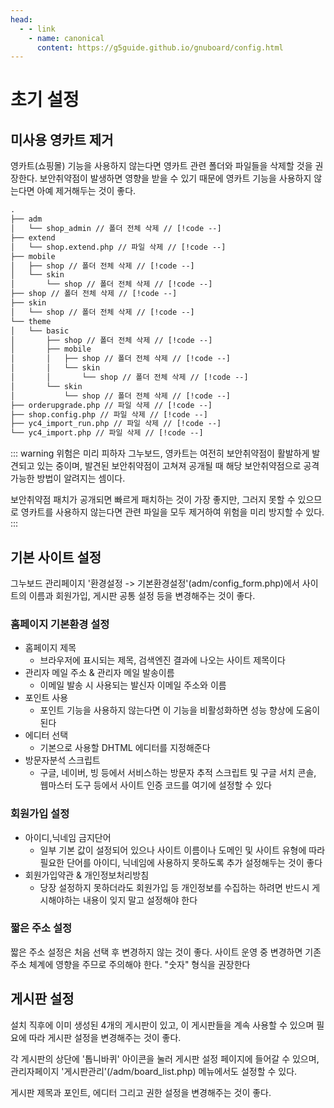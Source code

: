 ```yaml
---
head:
  - - link
    - name: canonical
      content: https://g5guide.github.io/gnuboard/config.html
---
```


# 초기 설정

## 미사용 영카트 제거

영카트(쇼핑몰) 기능을 사용하지 않는다면 영카트 관련 폴더와 파일들을 삭제할 것을 권장한다. 보안취약점이 발생하면 영향을 받을 수 있기 때문에 영카트 기능을 사용하지 않는다면 아예 제거해두는 것이 좋다.

```txt
.
├── adm
│   └── shop_admin // 폴더 전체 삭제 // [!code --]
├── extend
│   └── shop.extend.php // 파일 삭제 // [!code --]
├── mobile
│   ├── shop // 폴더 전체 삭제 // [!code --]
│   └── skin
│       └── shop // 폴더 전체 삭제 // [!code --]
├── shop // 폴더 전체 삭제 // [!code --]
├── skin
│   └── shop // 폴더 전체 삭제 // [!code --]
└── theme
│   └── basic
│       ├── shop // 폴더 전체 삭제 // [!code --]
│       ├── mobile
│       │   ├── shop // 폴더 전체 삭제 // [!code --]
│       │   └── skin
│       │       └── shop // 폴더 전체 삭제 // [!code --]
│       └── skin
│           └── shop // 폴더 전체 삭제 // [!code --]
├── orderupgrade.php // 파일 삭제 // [!code --]
├── shop.config.php // 파일 삭제 // [!code --]
├── yc4_import_run.php // 파일 삭제 // [!code --]
└── yc4_import.php // 파일 삭제 // [!code --]
```

::: warning 위험은 미리 피하자
그누보드, 영카트는 여전히 보안취약점이 활발하게 발견되고 있는 중이며, 발견된 보안취약점이 고쳐져 공개될 때 해당 보안취약점으로 공격 가능한 방법이 알려지는 셈이다.

보안취약점 패치가 공개되면 빠르게 패치하는 것이 가장 좋지만, 그러지 못할 수 있으므로 영카트를 사용하지 않는다면 관련 파일을 모두 제거하여 위험을 미리 방지할 수 있다.
:::

## 기본 사이트 설정

그누보드 관리페이지 '환경설정 -> 기본환경설정'(adm/config_form.php)에서 사이트의 이름과 회원가입, 게시판 공통 설정 등을 변경해주는 것이 좋다.

### 홈페이지 기본환경 설정

- 홈페이지 제목
  - 브라우저에 표시되는 제목, 검색엔진 결과에 나오는 사이트 제목이다
- 관리자 메일 주소 & 관리자 메일 발송이름
  - 이메일 발송 시 사용되는 발신자 이메일 주소와 이름
- 포인트 사용
  - 포인트 기능을 사용하지 않는다면 이 기능을 비활성화하면 성능 향상에 도움이 된다
- 에디터 선택
  - 기본으로 사용할 DHTML 에디터를 지정해준다
- 방문자분석 스크립트
  - 구글, 네이버, 빙 등에서 서비스하는 방문자 추적 스크립트 및 구글 서치 콘솔, 웹마스터 도구 등에서 사이트 인증 코드를 여기에 설정할 수 있다

### 회원가입 설정

- 아이디,닉네임 금지단어
  - 일부 기본 값이 설정되어 있으나 사이트 이름이나 도메인 및 사이트 유형에 따라 필요한 단어를 아이디, 닉네임에 사용하지 못하도록 추가 설정해두는 것이 좋다
- 회원가입약관 & 개인정보처리방침
  - 당장 설정하지 못하더라도 회원가입 등 개인정보를 수집하는 하려면 반드시 게시해야하는 내용이 잊지 말고 설정해야 한다

### 짧은 주소 설정

짧은 주소 설정은 처음 선택 후 변경하지 않는 것이 좋다. 사이트 운영 중 변경하면 기존 주소 체계에 영향을 주므로 주의해야 한다. "숫자" 형식을 권장한다

## 게시판 설정

설치 직후에 이미 생성된 4개의 게시판이 있고, 이 게시판들을 계속 사용할 수 있으며 필요에 따라 게시판 설정을 변경해주는 것이 좋다.

각 게시판의 상단에 '톱니바퀴' 아이콘을 눌러 게시판 설정 페이지에 들어갈 수 있으며, 관리자페이지 '게시판관리'(/adm/board_list.php) 메뉴에서도 설정할 수 있다.

게시판 제목과 포인트, 에디터 그리고 권한 설정을 변경해주는 것이 좋다.
